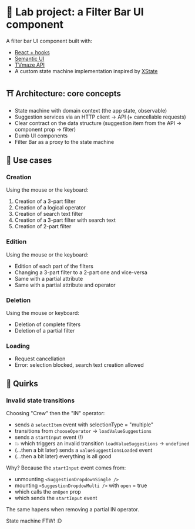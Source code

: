 # 🧪 Lab project: a Filter Bar UI component

A filter bar UI component built with:

- [React + hooks](https://reactjs.org/)
- [Semantic UI](https://react.semantic-ui.com/)
- [TVmaze API](https://www.tvmaze.com/api)
- A custom state machine implementation inspired by [XState](https://xstate.js.org/)

## ⛩️ Architecture: core concepts

- State machine with domain context (the app state, observable)
- Suggestion services via an HTTP client -> API (+ cancellable requests)
- Clear contract on the data structure (suggestion item from the API -> component prop -> filter)
- Dumb UI components
- Filter Bar as a proxy to the state machine

## 📗 Use cases

### Creation

Using the mouse or the keyboard:

1. Creation of a 3-part filter
2. Creation of a logical operator
3. Creation of search text filter
4. Creation of a 3-part filter with search text
5. Creation of 2-part filter

### Edition

Using the mouse or the keyboard:

- Edition of each part of the filters
- Changing a 3-part filter to a 2-part one and vice-versa
- Same with a partial attribute
- Same with a partial attribute and operator

### Deletion

Using the mouse or keyboard:

- Deletion of complete filters
- Deletion of a partial filter

### Loading

- Request cancellation
- Error: selection blocked, search text creation allowed

## 🙈 Quirks

### Invalid state transitions

Choosing "Crew" then the "IN" operator:

- sends a `selectItem` event with selectionType = "multiple"
- transitions from `chooseOperator` → `loadValueSuggestions`
- sends a `startInput` event (!)
- 💥 which triggers an invalid transition `loadValueSuggestions` → `undefined`
- (...then a bit later) sends a `valueSuggestionsLoaded` event
- (...then a bit later) everything is all good

Why? Because the `startInput` event comes from:

- unmounting `<SuggestionDropdownSingle />`
- mounting `<SuggestionDropdowMulti />` with `open` = true
- which calls the `onOpen` prop
- which sends the `startInput` event

The same hapens when removing a partial IN operator.

State machine FTW! :D
